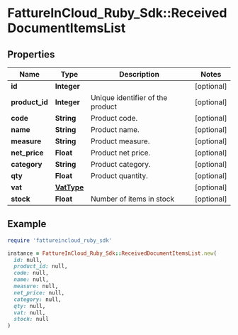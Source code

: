 # FattureInCloud_Ruby_Sdk::ReceivedDocumentItemsList

## Properties

| Name | Type | Description | Notes |
| ---- | ---- | ----------- | ----- |
| **id** | **Integer** |  | [optional] |
| **product_id** | **Integer** | Unique identifier of the product | [optional] |
| **code** | **String** | Product code. | [optional] |
| **name** | **String** | Product name. | [optional] |
| **measure** | **String** | Product measure. | [optional] |
| **net_price** | **Float** | Product net price. | [optional] |
| **category** | **String** | Product category. | [optional] |
| **qty** | **Float** | Product quantity. | [optional] |
| **vat** | [**VatType**](VatType.md) |  | [optional] |
| **stock** | **Float** | Number of items in stock | [optional] |

## Example

```ruby
require 'fattureincloud_ruby_sdk'

instance = FattureInCloud_Ruby_Sdk::ReceivedDocumentItemsList.new(
  id: null,
  product_id: null,
  code: null,
  name: null,
  measure: null,
  net_price: null,
  category: null,
  qty: null,
  vat: null,
  stock: null
)
```

